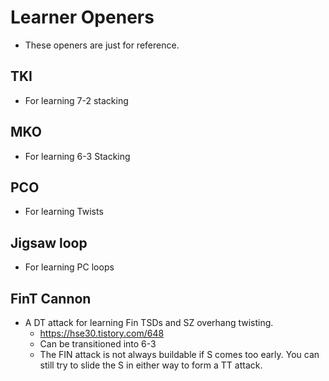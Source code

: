 # Learner Openers
- These openers are just for reference.

## TKI
- For learning 7-2 stacking

## MKO
- For learning 6-3 Stacking

## PCO
- For learning Twists

## Jigsaw loop
- For learning PC loops

## FinT Cannon
- A DT attack for learning Fin TSDs and SZ overhang twisting.
    - https://hse30.tistory.com/648
    - Can be transitioned into 6-3
    - The FIN attack is not always buildable if S comes too early. You can still try to slide the S in either way to form a TT attack.
